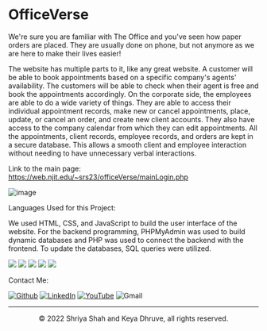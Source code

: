 # OfficeVerse
We're sure you are familiar with The Office and you've seen how paper orders are placed. They are usually done on phone, but not anymore as we are here to make their lives easier!

The website has multiple parts to it, like any great website. A customer will be able to book appointments based on a specific company's agents' availability. The customers will be able to check when their agent is free and book the appointments accordingly. On the corporate side, the employees are able to do a wide variety of things. They are able to access their individual appointment records, make new or cancel appointments, place, update, or cancel an order, and create new client accounts. They also have access to the company calendar from which they can edit appointments. All the appointments, client records, employee records, and orders are kept in a secure database. This allows a smooth client and employee interaction without needing to have unnecessary verbal interactions. 

Link to the main page: https://web.njit.edu/~srs23/officeVerse/mainLogin.php

![image](https://user-images.githubusercontent.com/98771010/160266840-b3c7bd20-a2b2-46fa-84f3-33c646a2d910.png)



Languages Used for this Project:

We used HTML, CSS, and JavaScript to build the user interface of the website. For the backend programming, PHPMyAdmin was used to build dynamic databases and PHP was used to connect the backend with the frontend. To update the databases, SQL queries were utilized.

<p>
  <img src="https://img.shields.io/badge/HTML5-E34F26?style=for-the-badge&logo=html5&logoColor=white" />
  <img src="https://img.shields.io/badge/CSS3-1572B6?style=for-the-badge&logo=css3&logoColor=white" />
  <img src="https://img.shields.io/badge/JavaScript-323330?style=for-the-badge&logo=javascript&logoColor=F7DF1E" />
  <img src="https://img.shields.io/badge/PHP-777BB4?style=for-the-badge&logo=php&logoColor=white" />
  <img src="https://img.shields.io/badge/MySQL-00000F?style=for-the-badge&logo=mysql&logoColor=white" />
</p>


Contact Me:

[<img alt="Github" src="https://img.shields.io/badge/GitHub-%2312100E.svg?&style=for-the-badge&logo=Github&logoColor=white" />](https://github.com/creativetimofficial) [<img alt="LinkedIn" src="https://img.shields.io/badge/linkedin-%230077B5.svg?&style=for-the-badge&logo=linkedin&logoColor=white" />](https://www.linkedin.com/in/shriya-shah-81a36b22a/)
[<img alt="YouTube" src="https://img.shields.io/badge/YouTube-FF0000?style=for-the-badge&logo=youtube&logoColor=white" />](https://www.youtube.com/) 
<img alt="Gmail" src="https://img.shields.io/badge/Gmail-D14836?style=for-the-badge&logo=gmail&logoColor=white" />



---
<p align="center"> © 2022 Shriya Shah and Keya Dhruve, all rights reserved. </p>
<p align="center">

</p>
